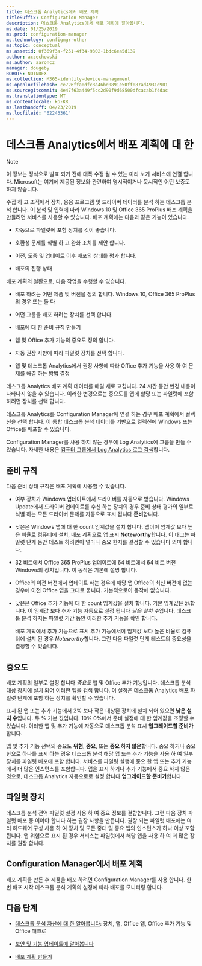 ```yaml
---
title: 데스크톱 Analytics에서 배포 계획
titleSuffix: Configuration Manager
description: 데스크톱 Analytics에서 배포 계획에 알아봅니다.
ms.date: 01/25/2019
ms.prod: configuration-manager
ms.technology: configmgr-other
ms.topic: conceptual
ms.assetid: 0f369f3a-f251-4f34-9302-1bdc6ea5d139
author: aczechowski
ms.author: aaroncz
manager: dougeby
ROBOTS: NOINDEX
ms.collection: M365-identity-device-management
ms.openlocfilehash: ce726ffa0dfc8a46bd0891e50ff087ad4931d901
ms.sourcegitcommit: 4e47f63a449f5cc2d90f9d68500dfcacab1f4dac
ms.translationtype: MT
ms.contentlocale: ko-KR
ms.lasthandoff: 04/23/2019
ms.locfileid: "62243361"
---
```

# <a name="about-deployment-plans-in-desktop-analytics"></a>데스크톱 Analytics에서 배포 계획에 대 한 

> [!Note]  
> 이 정보는 정식으로 발표 되기 전에 대폭 수정 될 수 있는 미리 보기 서비스에 연결 합니다. Microsoft는 여기에 제공된 정보와 관련하여 명시적이거나 묵시적인 어떤 보증도 하지 않습니다.  

수집 하 고 조직에서 장치, 응용 프로그램 및 드라이버 데이터를 분석 하는 데스크톱 분석 합니다. 이 분석 및 입력에 따라 Windows 10 및 Office 365 ProPlus 배포 계획을 만들려면 서비스를 사용할 수 있습니다. 배포 계획에는 다음과 같은 기능이 있습니다.  

- 자동으로 파일럿에 포함 장치를 것이 좋습니다.  

- 호환성 문제를 식별 하 고 완화 조치를 제안 합니다.  

- 이전, 도중 및 업데이트 이후 배포의 상태를 평가 합니다.  

- 배포의 진행 상태  


배포 계획의 일환으로, 다음 작업을 수행할 수 있습니다.  

 - 배포 하려는 어떤 제품 및 버전을 정의 합니다. Windows 10, Office 365 ProPlus의 경우 또는 둘 다  

 - 어떤 그룹을 배포 하려는 장치를 선택 합니다.  

 - 배포에 대 한 준비 규칙 만들기  

 - 앱 및 Office 추가 기능의 중요도 정의 합니다.  

 - 자동 권장 사항에 따라 파일럿 장치를 선택 합니다.  

 - 앱 및 데스크톱 Analytics에서 권장 사항에 따라 Office 추가 기능을 사용 하 여 문제를 해결 하는 방법 결정  


데스크톱 Analytics 배포 계획 데이터를 매일 새로 고칩니다. 24 시간 동안 변경 내용이 나타나지 않을 수 있습니다. 이러한 변경으로는 중요도를 앱에 할당 또는 파일럿에 포함 하려면 장치를 선택 합니다.  

데스크톱 Analytics를 Configuration Manager에 연결 하는 경우 배포 계획에서 컬렉션을 선택 합니다. 이 통합 데스크톱 분석 데이터를 기반으로 컬렉션에 Windows 또는 Office를 배포할 수 있습니다. 

Configuration Manager를 사용 하지 않는 경우에 Log Analytics에 그룹을 만들 수 있습니다. 자세한 내용은 [컴퓨터 그룹에서 Log Analytics 로그 검색](https://docs.microsoft.com/azure/log-analytics/log-analytics-computer-groups)합니다. 



## <a name="readiness-rules"></a>준비 규칙

다음 준비 상태 규칙은 배포 계획에 사용할 수 있습니다.

- 여부 장치가 Windows 업데이트에서 드라이버를 자동으로 받습니다. Windows Update에서 드라이버 업데이트를 수신 하는 장치의 경우 준비 상태 평가의 일부로 식별 하는 모든 드라이버 문제를 자동으로 표시 됩니다 **준비**합니다.  

- 낮은은 Windows 앱에 대 한 count 임계값을 설치 합니다. 앱이이 임계값 보다 높은 비율로 컴퓨터에 설치, 배포 계획으로 앱 표시 **Noteworthy**합니다. 이 태그는 파일럿 단계 동안 테스트 하려면이 얼마나 중요 한지를 결정할 수 있습니다 의미 합니다.  

- 32 비트에서 Office 365 ProPlus 업데이트에 64 비트에서 64 비트 버전 Windows의 장치입니다. 이 동작은 기본에 설명 합니다.  

- Office의 이전 버전에서 업데이트 하는 경우에 해당 앱 Office의 최신 버전에 없는 경우에 이전 Office 앱을 그대로 둡니다. 기본적으로이 동작에 없습니다.  

- 낮은은 Office 추가 기능에 대 한 count 임계값을 설치 합니다. 기본 임계값은 `2%`합니다. 이 임계값 보다 추가 기능 자동으로 설정 됩니다 *낮은 설치 수*입니다. 데스크톱 분석 하지는 파일럿 기간 동안 이러한 추가 기능을 확인 합니다. 

    배포 계획에서 추가 기능으로 표시 추가 기능에서이 임계값 보다 높은 비율로 컴퓨터에 설치 된 경우 *Noteworthy*합니다. 그런 다음 파일럿 단계 테스트의 중요성을 결정할 수 있습니다.   



## <a name="importance"></a>중요도

배포 계획의 일부로 설정 합니다 *중요도* 앱 및 Office 추가 기능입니다. 데스크톱 분석 대상 장치에 설치 되어 이러한 앱을 검색 합니다. 이 설정은 데스크톱 Analytics 배포 파일럿 단계에 포함 하는 장치를 확인할 수 있습니다. 

표시 된 앱 또는 추가 기능에서 2% 보다 작은 대상된 장치에 설치 되어 있으면 **낮은 설치 수**입니다. 두 % 기본 값입니다. 10% 0%에서 준비 설정에 대 한 임계값을 조정할 수 있습니다. 이러한 앱 및 추가 기능에 자동으로 데스크톱 분석 표시 **업그레이드할 준비가**합니다.  

앱 및 추가 기능 선택의 중요도 **위험**, **중요**, 또는 **중요 하지 않은**합니다. 중요 하거나 중요 한으로 하나를 표시 하는 경우 데스크톱 분석 해당 앱 또는 추가 기능을 사용 하 여 일부 장치를 파일럿 배포에 포함 합니다. 서비스를 파일럿 실행에 중요 한 앱 또는 추가 기능에서 더 많은 인스턴스를 포함합니다. 앱을 표시 하거나 추가 기능에서 중요 하지 않은 것으로, 데스크톱 Analytics 자동으로로 설정 합니다 **업그레이드할 준비가**합니다.



## <a name="pilot-devices"></a>파일럿 장치

데스크톱 분석 전역 파일럿 설정 사용 하 여 중요 정보를 결합합니다. 그런 다음 장치 파일럿 배포 중 이어야 합니다 하는 권장 사항을 만듭니다. 권장 되는 파일럿 배포에는 여러 하드웨어 구성 사용 하 여 장치 및 모든 중대 및 중요 앱의 인스턴스가 하나 이상 포함 됩니다. 앱 위험으로 표시 된 경우 서비스는 파일럿에서 해당 앱을 사용 하 여 더 많은 장치를 권장 합니다.



## <a name="deployment-plans-in-configuration-manager"></a>Configuration Manager에서 배포 계획

배포 계획을 만든 후 제품을 배포 하려면 Configuration Manager를 사용 합니다. 한 번 배포 시작 데스크톱 분석 계획의 설정에 따라 배포를 모니터링 합니다.

<!--more on deployment plans in SCCM-->

<!-- test comment-->

## <a name="next-steps"></a>다음 단계

- [데스크톱 분석 자산에 대 한 알아봅니다](/sccm/desktop-analytics/about-assets): 장치, 앱, Office 앱, Office 추가 기능 및 Office 매크로  

- [보안 및 기능 업데이트에 알아봅니다](/sccm/desktop-analytics/about-updates)  

- [배포 계획 만들기](/sccm/desktop-analytics/create-deployment-plans)  

